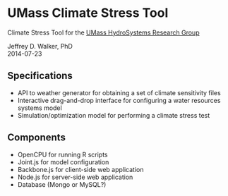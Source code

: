 UMass Climate Stress Tool
=========================

Climate Stress Tool for the [UMass HydroSystems Research Group](http://cee.umass.edu/cee/hydrosystems)

Jeffrey D. Walker, PhD  
2014-07-23

## Specifications

- API to weather generator for obtaining a set of climate sensitivity files
- Interactive drag-and-drop interface for configuring a water resources systems model
- Simulation/optimization model for performing a climate stress test

## Components

- OpenCPU for running R scripts
- Joint.js for model configuration
- Backbone.js for client-side web application
- Node.js for server-side web application
- Database (Mongo or MySQL?)
